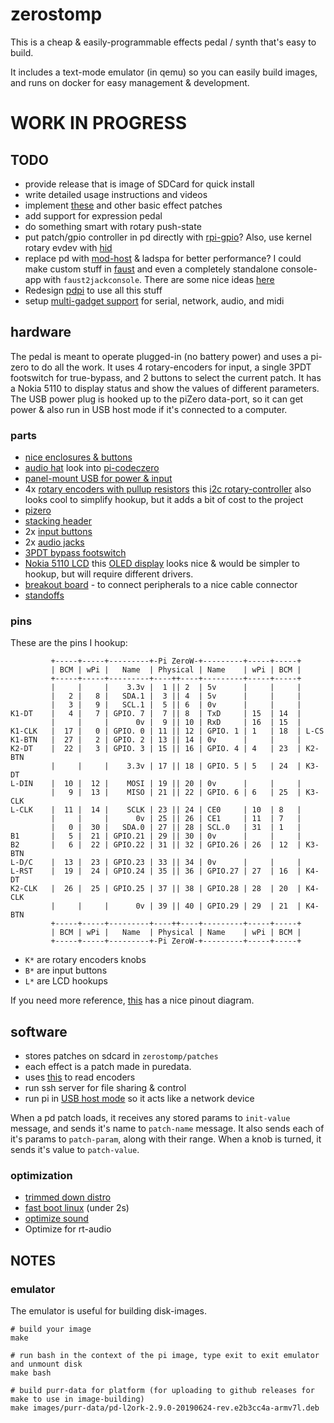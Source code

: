 # zerostomp

This is a cheap & easily-programmable effects pedal / synth that's easy to build.

It includes a text-mode emulator (in qemu) so you can easily build images, and runs on docker for easy management & development.

# WORK IN PROGRESS

## TODO

* provide release that is image of SDCard for quick install
* write detailed usage instructions and videos
* implement [these](https://guitarextended.wordpress.com/audio-effects-for-guitar-with-pure-data/) and other basic effect patches
* add support for expression pedal
* do something smart with rotary push-state
* put patch/gpio controller in pd directly with [rpi-gpio](http://nyu-waverlylabs.org/rpi-gpio/)? Also, use kernel rotary evdev with [hid](https://at.or.at/hans/pd/hid.html)
* replace pd with [mod-host](https://github.com/moddevices/mod-host) & ladspa for better performance? I could make custom stuff in [faust](http://faust.grame.fr/) and even a completely standalone console-app with `faust2jackconsole`. There are some nice ideas [here](http://lac.linuxaudio.org/2008/download/papers/22.pdf)
* Redesign [pdpi](https://github.com/konsumer/pdpi) to use all this stuff
* setup [multi-gadget support](http://irq5.io/2016/12/22/raspberry-pi-zero-as-multiple-usb-gadgets/) for serial, network, audio, and midi


## hardware

The pedal is meant to operate plugged-in (no battery power) and uses a pi-zero to do all the work. It uses 4 rotary-encoders for input, a single 3PDT footswitch for true-bypass, and 2 buttons to select the current patch. It has a Nokia 5110 to display status and show the values of different parameters. The USB power plug is hooked up to the piZero data-port, so it can get power & also run in USB host mode if it's connected to a computer.

### parts

* [nice enclosures & buttons](https://www.mammothelectronics.com/)
* [audio hat](https://www.amazon.com/gp/product/B075V1VNDD/ref=ppx_yo_dt_b_asin_title_o02_s00?ie=UTF8&psc=1) look into [pi-codeczero](http://iqaudio.co.uk/hats/101-pi-codeczero.html)
* [panel-mount USB for power & input](https://www.adafruit.com/product/4217)
* 4x [rotary encoders with pullup resistors](https://www.amazon.com/gp/product/B06XQTHDRR/ref=ppx_yo_dt_b_asin_title_o01_s00?ie=UTF8&psc=1) this [i2c rotary-controller](https://www.tindie.com/products/saimon/i2cencoder-v2-connect-multiple-encoder-on-i2c-bus/) also looks cool to simplify hookup, but it adds a bit of cost to the project
* [pizero](https://www.adafruit.com/product/2885)
* [stacking header](https://www.amazon.com/gp/product/B071XCHZNB/ref=ppx_yo_dt_b_asin_title_o00_s00?ie=UTF8&psc=1)
* 2x [input buttons](https://www.amazon.com/gp/product/B076V2QYSJ/ref=ppx_yo_dt_b_asin_title_o01_s00?ie=UTF8&psc=1)
* 2x [audio jacks](https://www.amazon.com/gp/product/B00CO6Q1II/ref=ppx_yo_dt_b_asin_title_o01_s00?ie=UTF8&psc=1)
* [3PDT bypass footswitch](https://www.mammothelectronics.com/collections/footswitches/products/3pdt-ls-pro-footswitch)
* [Nokia 5110 LCD](https://www.adafruit.com/product/338) this [OLED display](https://www.amazon.com/MakerFocus-Display-SSD1306-3-3V-5V-Arduino/dp/B0761LV1SD/ref=pd_rhf_dp_s_all_spx_wp_0_3/134-4039483-3143422?_encoding=UTF8&pd_rd_i=B0761LV1SD&pd_rd_r=17ceed7d-2098-49cf-ae9b-a86382757db0&pd_rd_w=7hfrp&pd_rd_wg=BXBz1&pf_rd_p=ffd394b3-6bb0-43ec-8bd8-b3dd44ab44d6&pf_rd_r=0RZCJGGR9AV8SPX9KTTX&refRID=0RZCJGGR9AV8SPX9KTTX&th=1) looks nice & would be simpler to hookup, but will require different drivers.
* [breakout board](https://www.buyapi.ca/product/raspberry-pi-3-cobbler-breakout-kit/) - to connect peripherals to a nice cable connector
* [standoffs](https://www.buyapi.ca/product/brass-m2-5-standoffs-for-pi-hats-pack-of-4/)

### pins

These are the pins I hookup:

```
         +-----+-----+---------+-Pi ZeroW-+---------+-----+-----+
         | BCM | wPi |   Name  | Physical | Name    | wPi | BCM |
         +-----+-----+---------+----++----+---------+-----+-----+
         |     |     |    3.3v |  1 || 2  | 5v      |     |     |
         |   2 |   8 |   SDA.1 |  3 || 4  | 5v      |     |     |
         |   3 |   9 |   SCL.1 |  5 || 6  | 0v      |     |     |
K1-DT    |   4 |   7 | GPIO. 7 |  7 || 8  | TxD     | 15  | 14  |
         |     |     |      0v |  9 || 10 | RxD     | 16  | 15  |
K1-CLK   |  17 |   0 | GPIO. 0 | 11 || 12 | GPIO. 1 | 1   | 18  | L-CS
K1-BTN   |  27 |   2 | GPIO. 2 | 13 || 14 | 0v      |     |     |
K2-DT    |  22 |   3 | GPIO. 3 | 15 || 16 | GPIO. 4 | 4   | 23  | K2-BTN
         |     |     |    3.3v | 17 || 18 | GPIO. 5 | 5   | 24  | K3-DT
L-DIN    |  10 |  12 |    MOSI | 19 || 20 | 0v      |     |     |
         |   9 |  13 |    MISO | 21 || 22 | GPIO. 6 | 6   | 25  | K3-CLK
L-CLK    |  11 |  14 |    SCLK | 23 || 24 | CE0     | 10  | 8   | 
         |     |     |      0v | 25 || 26 | CE1     | 11  | 7   |
         |   0 |  30 |   SDA.0 | 27 || 28 | SCL.0   | 31  | 1   |
B1       |   5 |  21 | GPIO.21 | 29 || 30 | 0v      |     |     |
B2       |   6 |  22 | GPIO.22 | 31 || 32 | GPIO.26 | 26  | 12  | K3-BTN
L-D/C    |  13 |  23 | GPIO.23 | 33 || 34 | 0v      |     |     |
L-RST    |  19 |  24 | GPIO.24 | 35 || 36 | GPIO.27 | 27  | 16  | K4-DT
K2-CLK   |  26 |  25 | GPIO.25 | 37 || 38 | GPIO.28 | 28  | 20  | K4-CLK
         |     |     |      0v | 39 || 40 | GPIO.29 | 29  | 21  | K4-BTN
         +-----+-----+---------+----++----+---------+-----+-----+
         | BCM | wPi |   Name  | Physical | Name    | wPi | BCM |
         +-----+-----+---------+-Pi ZeroW-+---------+-----+-----+

```

* `K*` are rotary encoders knobs
* `B*` are input buttons
* `L*` are LCD hookups

If you need more reference, [this](https://cdn.sparkfun.com/assets/learn_tutorials/6/7/6/PiZero_1.pdf) has a nice pinout diagram.

## software

* stores patches on sdcard in `zerostomp/patches`
* each effect is a patch made in puredata.
* uses [this](https://github.com/modmypi/Rotary-Encoder/blob/master/rotary_encoder.py) to read encoders
* run ssh server for file sharing & control
* run pi in [USB host mode](https://gist.github.com/gbaman/975e2db164b3ca2b51ae11e45e8fd40a) so it acts like a network device

When a pd patch loads, it receives any stored params to `init-value` message, and sends it's name to `patch-name` message. It also sends each of it's params to `patch-param`, along with their range. When a knob is turned, it sends it's value to `patch-value`.

### optimization

* [trimmed down distro](https://gist.github.com/hhromic/78e3d849ec239b6a4789ae8842701838)
* [fast boot linux](http://himeshp.blogspot.com/2018/08/fast-boot-with-raspberry-pi.html) (under 2s)
* [optimize sound](https://wiki.linuxaudio.org/wiki/raspberrypi)
* Optimize for rt-audio

## NOTES

### emulator

The emulator is useful for building disk-images.

```
# build your image
make

# run bash in the context of the pi image, type exit to exit emulator and unmount disk
make bash

# build purr-data for platform (for uploading to github releases for make to use in image-building)
make images/purr-data/pd-l2ork-2.9.0-20190624-rev.e2b3cc4a-armv7l.deb
```
